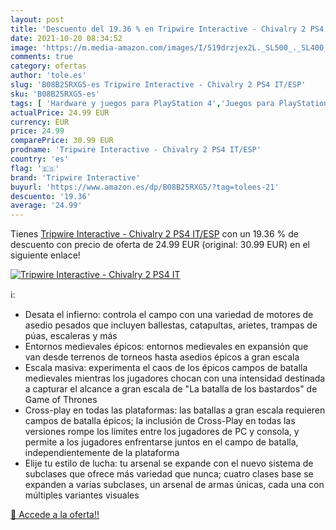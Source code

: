 ```yaml
---
layout: post
title: 'Descuento del 19.36 % en Tripwire Interactive - Chivalry 2 PS4 IT'
date: 2021-10-20 08:34:52
image: 'https://m.media-amazon.com/images/I/519drzjex2L._SL500_._SL400_.jpg'
comments: true
category: ofertas
author: 'tole.es'
slug: 'B08B25RXG5-es Tripwire Interactive - Chivalry 2 PS4 IT/ESP'
sku: 'B08B25RXG5-es'
tags: [ 'Hardware y juegos para PlayStation 4','Juegos para PlayStation 4','Videojuegos','ps4','tripwire interactive', ]
actualPrice: 24.99 EUR
currency: EUR
price: 24.99
comparePrice: 30.99 EUR
prodname: 'Tripwire Interactive - Chivalry 2 PS4 IT/ESP'
country: 'es'
flag: '🇪🇸'
brand: 'Tripwire Interactive'
buyurl: 'https://www.amazon.es/dp/B08B25RXG5/?tag=tolees-21'
descuento: '19.36'
average: '24.99'
---
```


Tienes [Tripwire Interactive - Chivalry 2 PS4 IT/ESP](https://www.amazon.es/dp/B08B25RXG5/?tag=tolees-21) con un 19.36 % de descuento con precio de oferta de 24.99 EUR (original: 30.99 EUR) en el siguiente enlace!

[![Tripwire Interactive - Chivalry 2 PS4 IT](https://m.media-amazon.com/images/I/519drzjex2L._SL500_._SL400_.jpg)](https://www.amazon.es/dp/B08B25RXG5/?tag=tolees-21)

ℹ️:

- Desata el infierno: controla el campo con una variedad de motores de asedio pesados ​​que incluyen ballestas, catapultas, arietes, trampas de púas, escaleras y más
- Entornos medievales épicos: entornos medievales en expansión que van desde terrenos de torneos hasta asedios épicos a gran escala
- Escala masiva: experimenta el caos de los épicos campos de batalla medievales mientras los jugadores chocan con una intensidad destinada a capturar el alcance a gran escala de "La batalla de los bastardos" de Game of Thrones
- Cross-play en todas las plataformas: las batallas a gran escala requieren campos de batalla épicos; la inclusión de Cross-Play en todas las versiones rompe los límites entre los jugadores de PC y consola, y permite a los jugadores enfrentarse juntos en el campo de batalla, independientemente de la plataforma
- Elije tu estilo de lucha: tu arsenal se expande con el nuevo sistema de subclases que ofrece más variedad que nunca; cuatro clases base se expanden a varias subclases, un arsenal de armas únicas, cada una con múltiples variantes visuales

[🛒 Accede a la oferta!!](https://www.amazon.es/dp/B08B25RXG5/?tag=tolees-21)
